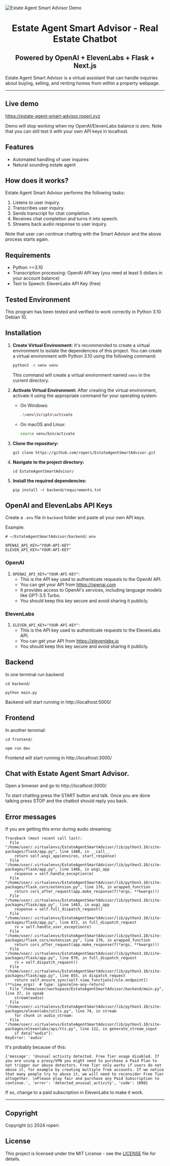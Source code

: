 ![Estate Agent Smart Advisor Demo](https://github.com/roperi/EstateAgentSmartAdvisor/assets/9901508/d726c29a-4480-4d1a-bf49-4f3af9e50160)

<h1 align="center">Estate Agent Smart Advisor - Real Estate Chatbot</h1>
<h2 align="center">Powered by OpenAI + ElevenLabs + Flask + Next.js </h2>


Estate Agent Smart Advisor is a virtual assistant that can handle inquiries about buying, selling, and renting homes from within a property webpage.

----------
## Live demo

https://estate-agent-smart-advisor.roperi.xyz

Demo will stop working when my OpenAI/ElevenLabs balance is zero. Note that you can still test it with your own API keys in localhost.

## Features
- Automated handling of user inquires
- Natural sounding estate agent

## How does it works?
Estate Agent Smart Advisor performs the following tasks:
1. Listens to user inquiry.
2. Transcribes user inquiry.
3. Sends transcript for chat completion.
4. Receives chat completion and turns it into speech.
5. Streams back audio response to user inquiry. 

Note that user can continue chatting with the Smart Advisor and the above process starts again. 

## Requirements

- Python >=3.10
- Transcription processing: OpenAI API key (you need at least 5 dollars in your account balance)
- Text to Speech: ElevenLabs API Key (free)

## Tested Environment

This program has been tested and verified to work correctly in Python 3.10 Debian 10.

## Installation

1. **Create Virtual Environment:** It's recommended to create a virtual environment to isolate the dependencies of this project. You can create a virtual environment with Python 3.10 using the following command:

    ```bash
    python3 -m venv venv
    ```

    This command will create a virtual environment named `venv` in the current directory.


2. **Activate Virtual Environment:** After creating the virtual environment, activate it using the appropriate command for your operating system:

    - On Windows:

        ```bash
        .\venv\Scripts\activate
        ```

    - On macOS and Linux:

        ```bash
        source venv/bin/activate
        ```
      
3. **Clone the repository:**
   
    ```
    git clone https://github.com/roperi/EstateAgentSmartAdvisor.git
    ```

4. **Navigate to the project directory:**
   
    ```
    cd EstateAgentSmartAdvisor/
    ```

5. **Install the required dependencies:**
   
    ```
    pip install -r backend/requirements.txt
    ```

## OpenAI and ElevenLabs API Keys

Create a `.env` file in `backend` folder and paste all your own API keys. 

Example:

```commandline
# ~/EstateAgentSmartAdvisor/backend/.env

OPENAI_API_KEY="YOUR-API-KEY"
ELEVEN_API_KEY="YOUR-API-KEY"

```

### OpenAI

1. `OPENAI_API_KEY="YOUR-API-KEY"`:
   - This is the API key used to authenticate requests to the OpenAI API.
   - You can get your API from https://openai.com
   - It provides access to OpenAI's services, including language models like GPT-3.5 Turbo.
   - You should keep this key secure and avoid sharing it publicly.

### ElevenLabs
1. `ELEVEN_API_KEY="YOUR-API-KEY"`:
   - This is the API key used to authenticate requests to the ElevenLabs API.
   - You can get your API from https://elevenlabs.io
   - You should keep this key secure and avoid sharing it publicly.


## Backend

In one terminal run backend

```
cd backend/

python main.py
```

Backend will start running in http://localhost:5000/


## Frontend

In another terminal:

```commandline
cd frontend/

npm run dev
```


Frontend will start running in http://localhost:3000/


## Chat with Estate Agent Smart Advisor.
Open a browser and go to http://localhost:3000/ 

To start chatting press the START button and talk. Once you are done talking press STOP and the chatbot should reply you back.

## Error messages

If you are getting this error during audio streaming:

```commandline
Traceback (most recent call last):
  File "/home/user/.virtualenvs/EstateAgentSmartAdvisor/lib/python3.10/site-packages/flask/app.py", line 1488, in __call__
    return self.wsgi_app(environ, start_response)
  File "/home/user/.virtualenvs/EstateAgentSmartAdvisor/lib/python3.10/site-packages/flask/app.py", line 1466, in wsgi_app
    response = self.handle_exception(e)
  File "/home/user/.virtualenvs/EstateAgentSmartAdvisor/lib/python3.10/site-packages/flask_cors/extension.py", line 176, in wrapped_function
    return cors_after_request(app.make_response(f(*args, **kwargs)))
  File "/home/user/.virtualenvs/EstateAgentSmartAdvisor/lib/python3.10/site-packages/flask/app.py", line 1463, in wsgi_app
    response = self.full_dispatch_request()
  File "/home/user/.virtualenvs/EstateAgentSmartAdvisor/lib/python3.10/site-packages/flask/app.py", line 872, in full_dispatch_request
    rv = self.handle_user_exception(e)
  File "/home/user/.virtualenvs/EstateAgentSmartAdvisor/lib/python3.10/site-packages/flask_cors/extension.py", line 176, in wrapped_function
    return cors_after_request(app.make_response(f(*args, **kwargs)))
  File "/home/user/.virtualenvs/EstateAgentSmartAdvisor/lib/python3.10/site-packages/flask/app.py", line 870, in full_dispatch_request
    rv = self.dispatch_request()
  File "/home/user/.virtualenvs/EstateAgentSmartAdvisor/lib/python3.10/site-packages/flask/app.py", line 855, in dispatch_request
    return self.ensure_sync(self.view_functions[rule.endpoint])(**view_args)  # type: ignore[no-any-return]
  File "/home/user/workspace/EstateAgentSmartAdvisor/backend/main.py", line 37, in speak
    stream(audio)
  File "/home/user/.virtualenvs/EstateAgentSmartAdvisor/lib/python3.10/site-packages/elevenlabs/utils.py", line 74, in stream
    for chunk in audio_stream:
  File "/home/user/.virtualenvs/EstateAgentSmartAdvisor/lib/python3.10/site-packages/elevenlabs/api/tts.py", line 122, in generate_stream_input
    if data["audio"]:
KeyError: 'audio'
```
It's probably because of this:

```
{'message': 'Unusual activity detected. Free Tier usage disabled. If you are using a proxy/VPN you might need to purchase a Paid Plan to not trigger our abuse detectors. Free Tier only works if users do not abuse it, for example by creating multiple free accounts. If we notice that many people try to abuse it, we will need to reconsider Free Tier altogether. \nPlease play fair and purchase any Paid Subscription to continue.', 'error': 'detected_unusual_activity', 'code': 1008}
```

If so, change to a paid subscription in ElevenLabs to make it work.


----------

## Copyright 
Copyright (c) 2024 roperi. 


## License
This project is licensed under the MIT License - see the [LICENSE](LICENSE) file for details.

